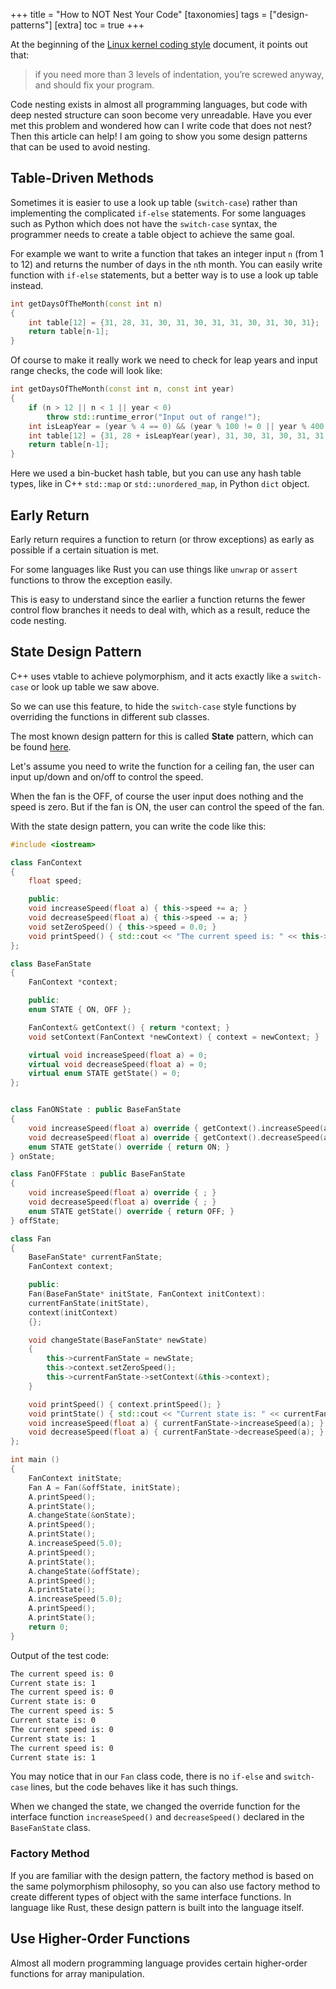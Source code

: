 
+++
title = "How to NOT Nest Your Code"
[taxonomies]
  tags = ["design-patterns"]
[extra]
  toc = true
+++

At the beginning of the [Linux kernel coding style](https://www.kernel.org/doc/html/v4.10/process/coding-style.html#:~:text=if%20you%20need%20more%20than%203%20levels%20of%20indentation%2C%20you%E2%80%99re%20screwed%20anyway%2C%20and%20should%20fix%20your%20program.) document, it points out that:

> if you need more than 3 levels of indentation, you’re screwed anyway, and should fix your program.

Code nesting exists in almost all programming languages, but code with deep nested structure can soon become very unreadable. Have you ever met this problem and wondered how can I write code that does not nest? Then this article can help! I am going to show you some design patterns that can be used to avoid nesting.

## Table-Driven Methods

Sometimes it is easier to use a look up table (`switch-case`) rather than implementing the complicated `if-else` statements. For some languages such as Python which does not have the `switch-case` syntax, the programmer needs to create a table object to achieve the same goal.

For example we want to write a function that takes an integer input `n` (from 1 to 12) and returns the number of days in the `n`th month. You can easily write function with `if-else` statements, but a better way is to use a look up table instead.

```cpp
int getDaysOfTheMonth(const int n)
{
	int table[12] = {31, 28, 31, 30, 31, 30, 31, 31, 30, 31, 30, 31};
	return table[n-1];
}
```

Of course to make it really work we need to check for leap years and input range checks, the code will look like:

```cpp
int getDaysOfTheMonth(const int n, const int year)
{
	if (n > 12 || n < 1 || year < 0)
		throw std::runtime_error("Input out of range!");
	int isLeapYear = (year % 4 == 0) && (year % 100 != 0 || year % 400 == 0) ? 1 : 0;
	int table[12] = {31, 28 + isLeapYear(year), 31, 30, 31, 30, 31, 31, 30, 31, 30, 31};
	return table[n-1];
}
```

Here we used a bin-bucket hash table, but you can use any hash table types, like in C++ `std::map` or `std::unordered_map`, in Python `dict` object.

## Early Return

Early return requires a function to return (or throw exceptions) as early as possible if a certain situation is met.

For some languages like Rust you can use things like `unwrap` or `assert` functions to throw the exception easily. 

This is easy to understand since the earlier a function returns the fewer control flow branches it needs to deal with, which as a result, reduce the code nesting.

## State Design Pattern

C++ uses vtable to achieve polymorphism, and it acts exactly like a `switch-case` or look up table we saw above.

So we can use this feature, to hide the `switch-case` style functions by overriding the functions in different sub classes.

The most known design pattern for this is called **State** pattern, which can be found [here](https://refactoring.guru/design-patterns/state).

Let's assume you need to write the function for a ceiling fan, the user can input up/down and on/off to control the speed.

When the fan is the OFF, of course the user input does nothing and the speed is zero. But if the fan is ON, the user can control the speed of the fan.

With the state design pattern, you can write the code like this:

```cpp
#include <iostream>

class FanContext
{
    float speed;

    public:
    void increaseSpeed(float a) { this->speed += a; }
    void decreaseSpeed(float a) { this->speed -= a; }
    void setZeroSpeed() { this->speed = 0.0; }
    void printSpeed() { std::cout << "The current speed is: " << this->speed << std::endl; }
};

class BaseFanState
{
    FanContext *context;

    public:
    enum STATE { ON, OFF };

    FanContext& getContext() { return *context; }
    void setContext(FanContext *newContext) { context = newContext; }

    virtual void increaseSpeed(float a) = 0;
    virtual void decreaseSpeed(float a) = 0;
    virtual enum STATE getState() = 0;
};


class FanONState : public BaseFanState
{
    void increaseSpeed(float a) override { getContext().increaseSpeed(a); }
    void decreaseSpeed(float a) override { getContext().decreaseSpeed(a); }
    enum STATE getState() override { return ON; }
} onState;

class FanOFFState : public BaseFanState
{
    void increaseSpeed(float a) override { ; }
    void decreaseSpeed(float a) override { ; }
    enum STATE getState() override { return OFF; }
} offState;

class Fan
{
    BaseFanState* currentFanState;
    FanContext context;

    public:
    Fan(BaseFanState* initState, FanContext initContext):
    currentFanState(initState),
    context(initContext)
    {};

    void changeState(BaseFanState* newState)
    {
        this->currentFanState = newState;
        this->context.setZeroSpeed();
        this->currentFanState->setContext(&this->context);
    }

    void printSpeed() { context.printSpeed(); }
    void printState() { std::cout << "Current state is: " << currentFanState->getState() << std::endl; }
    void increaseSpeed(float a) { currentFanState->increaseSpeed(a); }
    void decreaseSpeed(float a) { currentFanState->decreaseSpeed(a); }
};

int main ()
{
    FanContext initState;
    Fan A = Fan(&offState, initState);
    A.printSpeed();
    A.printState();
    A.changeState(&onState);
    A.printSpeed();
    A.printState();
    A.increaseSpeed(5.0);
    A.printSpeed();
    A.printState();
    A.changeState(&offState);
    A.printSpeed();
    A.printState();
    A.increaseSpeed(5.0);
    A.printSpeed();
    A.printState();
    return 0;
}
```

Output of the test code:

```txt
The current speed is: 0
Current state is: 1
The current speed is: 0
Current state is: 0
The current speed is: 5
Current state is: 0
The current speed is: 0
Current state is: 1
The current speed is: 0
Current state is: 1
```

You may notice that in our `Fan` class code, there is no `if-else` and `switch-case` lines, but the code behaves like it has such things.

When we changed the state, we changed the override function for the interface function `increaseSpeed()` and `decreaseSpeed()` declared in the `BaseFanState` class.

### Factory Method

If you are familiar with the design pattern, the factory method is based on the same polymorphism philosophy, so you can also use factory method to create different types of object with the same interface functions. In language like Rust, these design pattern is built into the language itself.

## Use Higher-Order Functions

Almost all modern programming language provides certain higher-order functions for array manipulation.

